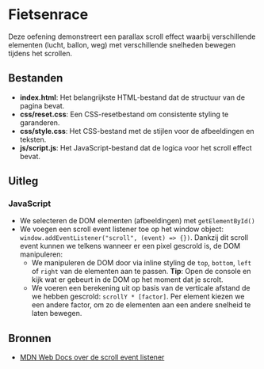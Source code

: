 # Fietsenrace

Deze oefening demonstreert een parallax scroll effect waarbij verschillende elementen (lucht, ballon, weg) met verschillende snelheden bewegen tijdens het scrollen.

## Bestanden

- **index.html**: Het belangrijkste HTML-bestand dat de structuur van de pagina bevat.
- **css/reset.css**: Een CSS-resetbestand om consistente styling te garanderen.
- **css/style.css**: Het CSS-bestand met de stijlen voor de afbeeldingen en teksten.
- **js/script.js**: Het JavaScript-bestand dat de logica voor het scroll effect bevat.

## Uitleg

### JavaScript

- We selecteren de DOM elementen (afbeeldingen) met `getElementById()`
- We voegen een scroll event listener toe op het window object: `window.addEventListener("scroll", (event) => {})`. Dankzij dit scroll event kunnen we telkens wanneer er een pixel gescrold is, de DOM manipuleren:
  - We manipuleren de DOM door via inline styling de `top`, `bottom`, `left` of `right` van de elementen aan te passen. **Tip**: Open de console en kijk wat er gebeurt in de DOM op het moment dat je scrolt.
  - We voeren een berekening uit op basis van de verticale afstand de we hebben gescrold: `scrollY * [factor]`. Per element kiezen we een andere factor, om zo de elementen aan een andere snelheid te laten bewegen.

## Bronnen

- [MDN Web Docs over de scroll event listener](https://developer.mozilla.org/en-US/docs/Web/API/Document/scroll_event)
